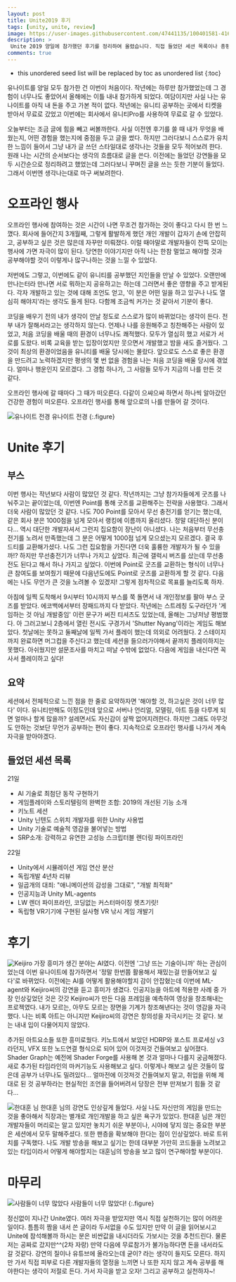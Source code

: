 ```yaml
---
layout: post
title: Unite2019 후기
tags: [unity, unite, review]
image: https://user-images.githubusercontent.com/47441135/100401581-4163f280-309d-11eb-9724-41cf049ce3e8.jpg
description: >
 Unite 2019 양일에 참가했던 후기를 정리하여 올렸습니다. 직접 들었던 세션 목록이나 총평, 느낌들을 적어보았습니다.
comments: true
---
```


* this unordered seed list will be replaced by toc as unordered list
{:toc}

유나이트를 양일 모두 참가한 건 이번이 처음이다. 작년에는 하루만 참가했었는데 그 경험이 너무나도 좋았어서 올해에는 이틀 내내 참가하게 되었다. 여담이지만 사실 나는 유나이트를 아직 내 돈을 주고 가본 적이 없다. 작년에는 유니티 공부하는 곳에서 티켓을 받아서 무료로 갔었고 이번에는 회사에서 유니티Pro를 사용하여 무료로 갈 수 있었다.

오늘부터는 조금 글에 힘을 빼고 써볼까한다. 사실 이전엔 후기를 쓸 때 내가 무엇을 배웠는지, 어떤 경험을 했는지에 중점을 두고 글을 썼다. 하지만 그러다보니 스스로가 유치한 느낌이 들어서 그냥 내가 글 쓰던 스타일대로 생각나는 것들을 모두 적어보려 한다. 원래 나는 시간의 순서보다는 생각의 흐름대로 글을 쓴다. 이전에는 들었던 강연들을 모두 시간순으로 정리하려고 했었는데 그러다보니 꾸며진 글을 쓰는 듯한 기분이 들었다. 그래서 이번엔 생각나는대로 마구 써보려한다.

# 오프라인 행사
오프라인 행사에 참여하는 것은 시간이 나면 무조건 참가하는 것이 좋다고 다시 한 번 느꼈다. 회사에 들어간지 3개월째, 그렇게 활발하게 했던 개인 개발이 갑자기 손에 안잡히고, 공부하고 싶은 것은 많은데 자꾸만 미뤄졌다. 이럴 때야말로 개발자들이 잔뜩 모이는 행사에 가면 자극이 많이 된다. 당연한 이야기지만 아직 나는 한참 멀었고 해야할 것과 공부해야할 것이 이렇게나 많구나하는 것을 느낄 수 있었다.

저번에도 그렇고, 이번에도 같이 유니티를 공부했던 지인들을 만날 수 있었다. 오랜만에 만나는터라 만나면 서로 뭐하는지 공유하고는 하는데 그러면서 좋은 영향을 주고 받게된다. 각자 개발하고 있는 것에 대해 조언도 얻고, '이 분은 어떤 일을 하고 있구나 나도 열심히 해야지'라는 생각도 들게 된다. 다함께 조금씩 커가는 것 같아서 기분이 좋다. 

코딩을 배우기 전의 내가 생각이 안날 정도로 스스로가 많이 바뀌었다는 생각이 든다. 전부 내가 잘해서라고는 생각하지 않는다. 언제나 나를 응원해주고 칭찬해주는 사람이 있었고, 처음 코딩을 배울 때의 환경이 너무나도 쾌적했다. 모두가 열심히 했고 서로가 서로를 도왔다. 비록 교육을 받는 입장이었지만 웃으면서 개발했고 밤을 새도 즐거웠다. 그것이 최상의 환경이었음을 유니티를 배울 당시에는 몰랐다. 앞으로도 스스로 좋은 환경을 만드려고 노력하겠지만 평생의 몇 번 없을 경험을 나는 처음 코딩을 배울 당시에 겪었다. 얼마나 행운인지 모르겠다. 그 경험 하나가, 그 사람들 모두가 지금의 나를 만든 것 같다.

오프라인 행사에 갈 때마다 그 때가 떠오른다. 다같이 으쌰으쌰 하면서 하나씩 알아갔던 건강한 경험이 떠오른다. 오프라인 행사를 통해 앞으로의 나를 만들어 갈 것이다.

![유나이트 전경](/assets/img/blog/review/2019/unite2019/01.jpg)
유나이트 전경
{:.figure}

# Unite 후기
## 부스
이번 행사는 작년보다 사람이 많았던 것 같다. 작년까지는 그냥 참가자들에게 굿즈를 나눠주고는 끝이었는데, 이번엔 Point를 통해 굿즈를 교환해주는 전략을 사용했다. 그래서 더욱 사람이 많았던 것 같다. 나도 700 Point를 모아서 무선 충전기를 얻기는 했는데, 같은 회사 분은 1000점을 넘게 모아서 랭킹에 이름까지 올리셨다. 정말 대단하신 분이다... 역시 대단한 개발자셔서 그런지 집요함이 장난이 아니셨다. 나는 처음부터 무선충전기를 노려서 만족했는데 그 분은 어떻게 1000점 넘게 모으셨는지 모르겠다. 결국 후드티를 교환해가셨다. 나도 그런 집요함을 가진다면 더욱 훌륭한 개발자가 될 수 있을까!? 하지만 무선충전기가 너무나 가지고 싶었다. 최근에 갤럭시 버즈를 샀는데 무선충전도 된다고 해서 하나 가지고 싶었다.
이번에 Point로 굿즈를 교환하는 형식이 너무나 큰 참여도를 보여줬기 때문에 다음년도에도 Point로 굿즈를 교환하게 할 것 같다. 다음에는 나도 무언가 큰 것을 노려볼 수 있겠지! 그렇게 점차적으로 목표를 늘리도록 하자.

아침에 일찍 도착해서 9시부터 10시까지 부스를 쭉 돌면서 내 개인정보를 팔아 부스 굿즈를 받았다. 에코백에서부터 장패드까지 다 받았다. 작년에는 스트레칭 도구라던가 '게임하는 것 아님 개발중임' 이런 문구가 써진 티셔츠도 있었는데, 올해는 그냥저냥 평범했다. 아 그러고보니 2층에서 열린 전시도 구경가서 'Shutter Nyang'이라는 게임도 해보았다. 첫날에는 못하고 둘째날에 일찍 가서 플레이 했는데 의외로 어려웠다. 2 스테이지까지 완료하면 머그컵을 주신다고 했는데 세션을 들으러가야해서 끝까지 플레이하지는 못했다. 아쉬웠지만 설문조사를 마치고 떠날 수밖에 없었다. 다음에 게임을 내신다면 꼭 사서 플레이하고 싶다!

## 요약
세션에서 전체적으로 느낀 점을 한 줄로 요약하자면 '해야할 것, 하고싶은 것이 너무 많다' 이다. 유니티만해도 이정도인데 앞으로 서버나 언리얼, 모델링, 아트 등을 다루게 되면 얼마나 할게 많을까? 설레면서도 자신감이 살짝 없어지려한다. 하지만 그래도 아무것도 안하는 것보단 무언가 공부하는 편이 좋다. 지속적으로 오프라인 행사를 나가서 계속 자극을 받아야겠다.

## 들었던 세션 목록
21일
- AI 기술로 최첨단 동작 구현하기
- 게임플레이와 스토리텔링의 완벽한 조합: 2019의 개선된 기능 소개
- 키노트 세션
- Unity 닌텐도 스위치 개발자를 위한 Unity 사용법
- Unity 기술로 예술적 영감을 불어넣는 방법
- SRP소개: 강력하고 유연한 고성능 스크립터블 렌더링 파이프라인

22일
- Unity에서 시뮬레이션 게임 연산 분산
- 독립개발 4년차 리뷰
- 일곱개의 대죄: "애니메이션의 감성을 그대로", "개발 최적화"
- 인공지능과 Unity ML-agents
- LW 렌더 파이프라인, 코딩없는 커스터마이징 렛츠기릿!
- 독립형 VR기기에 구현된 실사형 VR 낚시 게임 개발기

# 후기
![Keijiro](/assets/img/blog/review/2019/unite2019/02.jpg)
가장 흥미가 생긴 분야는 AI였다. 이전엔 '그냥 뜨는 기술이니까' 하는 관심이었는데 이번 유나이트에 참가하면서 '정말 한번쯤 활용해서 재밌는걸 만들어보고 싶다'로 바뀌었다. 이전에는 AI를 어떻게 활용해야할지 감이 안잡혔는데 이번에 ML-agent와 Keijiro씨의 강연을 듣고 흥미가 생겼다. 인공지능을 아트에 적용한 사례 중 가장 인상깊었던 것은 갓갓 Keijiro씨가 만든 다음 프레임을 예측하여 영상을 창조해내는 프로젝였다. 내가 모르는, 아무도 모르는 장면을 기계가 창조해낸다는 것이 영감을 자극했다. 나는 비록 아트는 아니지만 Keijiro씨의 강연은 창의성을 자극시키는 것 같다. 보는 내내 입이 다물어지지 않았다.

추가된 아트요소들 또한 흥미로웠다. 키노트에서 보았던 HDRP와 포스트 프로세싱 v3라던지, VFX 또한 노드연결 형식으로 되어 있어 이것저것 건들여보고 싶어졌다. Shader Graph는 예전에 Shader Forge를 사용해 본 것과 얼마나 다를지 궁금해졌다. 새로 추가된 타임라인의 마커기능도 사용해보고 싶다. 이렇게나 해보고 싶은 것들이 많은데 공부가 너무나도 밀려있다... 얼마전에 이것저것 건들여보지 말고, 취업을 위해 제대로 된 것 공부하라는 현실적인 조언을 들어버려서 당장은 전부 만져보기 힘들 것 같다...

![한대훈 님](/assets/img/blog/review/2019/unite2019/03.jpg)
한대훈 님의 강연도 인상깊게 들었다. 사실 나도 자신만의 게임을 만드는 것을 좋아해서 직장과는 별개로 개인개발을 하고 싶은 욕구가 있었다. 한대훈 님은 개인 개발자들이 머리로는 알고 있지만 놓치기 쉬운 부분이나, 시야에 닿지 않는 중요한 부분은 세션에서 모두 말해주셨다. 또한 팬층을 확보해야 한다는 점이 인상깊었다. 바로 트위치를 구독했다. 나도 개발 방송을 해보고 싶기는 한데 대부분 가만히 코드들을 노려보고 있는 타입이라서 어떻게 해야할지는 대훈님의 방송을 보고 많이 연구해야할 부분이다.

# 마무리
![사람들이 너무 많았다](/assets/img/blog/review/2019/unite2019/04.jpg)
사람들이 너무 많았다!
{:.figure}

정신없이 지나간 Unite였다. 여러 자극을 받았지만 역시 직접 실천하기는 많이 어려운 일이다. 틈틈히 짬을 내서 쓴 글이라 두서없을 수도 있지만 만약 이 글을 읽어보시고 Unite에 참석해볼까 하시는 분은 비싼값을 내시더라도 가보시는 것을 추천드린다. 물론 저는 공짜로 갔지만^^(2차 자랑) 만약 다음에 무료참가가 불가능하다면 돈을 내서라도 갈 것같다. 강연의 질이나 유튜브에 올라오는데 굳이? 라는 생각이 들지도 모른다. 하지만 가서 직접 피부로 다른 개발자들의 열정을 느끼면 나 또한 지지 않고 계속 공부를 해야한다는 생각이 저절로 든다. 가서 자극을 받고 오자! 그리고 공부하고 실천하자~!

